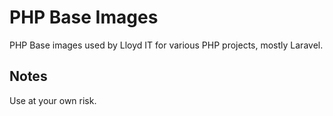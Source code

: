 # PHP Base Images
PHP Base images used by Lloyd IT for various PHP projects, mostly Laravel.

## Notes

Use at your own risk. 